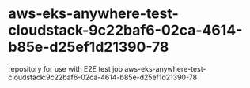 # aws-eks-anywhere-test-cloudstack-9c22baf6-02ca-4614-b85e-d25ef1d21390-78
repository for use with E2E test job aws-eks-anywhere-test-cloudstack:9c22baf6-02ca-4614-b85e-d25ef1d21390-78
